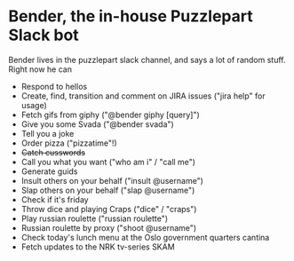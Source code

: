 # Bender, the in-house Puzzlepart Slack bot
Bender lives in the puzzlepart slack channel, and says a lot of random stuff.  
Right now he can
* Respond to hellos
* Create, find, transition and comment on JIRA issues ("jira help" for usage)
* Fetch gifs from giphy ("@bender giphy [query]")
* Give you some Svada ("@bender svada")
* Tell you a joke
* Order pizza ("pizzatime"!)
* ~~Catch cusswords~~
* Call you what you want ("who am i" / "call me")
* Generate guids
* Insult others on your behalf ("insult @username")
* Slap others on your behalf ("slap @username")
* Check if it's friday
* Throw dice and playing Craps ("dice" / "craps")
* Play russian roulette ("russian roulette")
* Russian roulette by proxy ("shoot @username")
* Check today's lunch menu at the Oslo government quarters cantina
* Fetch updates to the NRK tv-series SKAM
